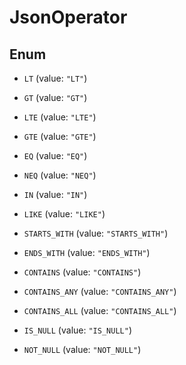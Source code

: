 

# JsonOperator

## Enum


* `LT` (value: `"LT"`)

* `GT` (value: `"GT"`)

* `LTE` (value: `"LTE"`)

* `GTE` (value: `"GTE"`)

* `EQ` (value: `"EQ"`)

* `NEQ` (value: `"NEQ"`)

* `IN` (value: `"IN"`)

* `LIKE` (value: `"LIKE"`)

* `STARTS_WITH` (value: `"STARTS_WITH"`)

* `ENDS_WITH` (value: `"ENDS_WITH"`)

* `CONTAINS` (value: `"CONTAINS"`)

* `CONTAINS_ANY` (value: `"CONTAINS_ANY"`)

* `CONTAINS_ALL` (value: `"CONTAINS_ALL"`)

* `IS_NULL` (value: `"IS_NULL"`)

* `NOT_NULL` (value: `"NOT_NULL"`)



